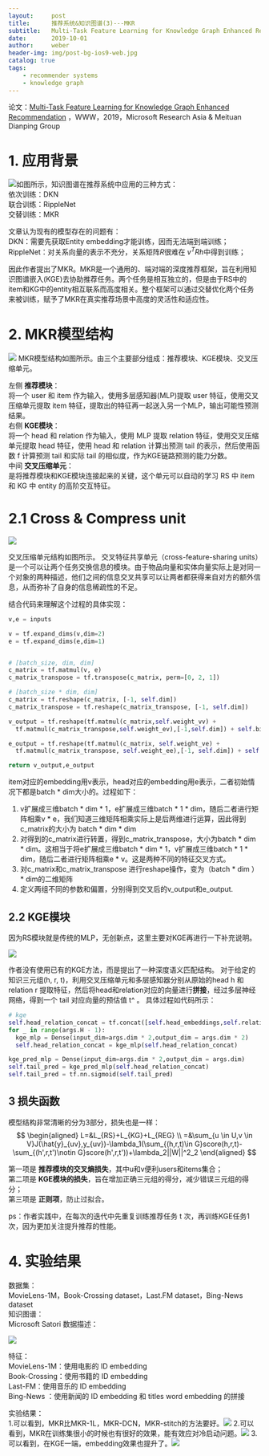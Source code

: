 ```yaml
---
layout:     post
title:      推荐系统&知识图谱(3)---MKR
subtitle:   Multi-Task Feature Learning for Knowledge Graph Enhanced Recommendation
date:       2019-10-01
author:     weber
header-img: img/post-bg-ios9-web.jpg
catalog: true
tags:
    - recommender systems
    - knowledge graph
---
```

论文：[Multi-Task Feature Learning for Knowledge Graph Enhanced Recommendation](http://xueshu.baidu.com/usercenter/paper/show?paperid=1h1f02p0ef780ea0337d0cp0w855628&site=xueshu_se&hitarticle=1)
，WWW，2019，Microsoft Research Asia & Meituan Dianping Group

# 1. 应用背景
![](https://tva1.sinaimg.cn/large/00831rSTly1gcvtnu43isj30r60a4tcz.jpg)如图所示，知识图谱在推荐系统中应用的三种方式：  
依次训练：DKN  
联合训练：RippleNet  
交替训练：MKR  

文章认为现有的模型存在的问题有：  
DKN：需要先获取Entity embedding才能训练，因而无法端到端训练；  
RippleNet：对关系向量的表示不充分，关系矩阵$R$很难在 $v^TRh$中得到训练；  

因此作者提出了MKR。MKR是一个通用的、端对端的深度推荐框架，旨在利用知识图谱嵌入(KGE)去协助推荐任务。两个任务是相互独立的，但是由于RS中的item和KG中的entity相互联系而高度相关。整个框架可以通过交替优化两个任务来被训练，赋予了MKR在真实推荐场景中高度的灵活性和适应性。
# 2. MKR模型结构
![](https://tva1.sinaimg.cn/large/00831rSTly1gcvtnudqc2j30jz0du407.jpg)
MKR模型结构如图所示。由三个主要部分组成：推荐模块、KGE模块、交叉压缩单元。

左侧 **推荐模块**：  
将一个 user 和 item 作为输入，使用多层感知器(MLP)提取 user 特征，使用交叉压缩单元提取 item 特征，提取出的特征再一起送入另一个MLP，输出可能性预测结果。  
右侧 **KGE模块**：  
将一个 head 和 relation 作为输入，使用 MLP 提取 relation 特征，使用交叉压缩单元提取 head 特征，使用 head 和 relation 计算出预测 tail 的表示，然后使用函数 f 计算预测 tail 和实际 tail 的相似度，作为KGE链路预测的能力分数。  
中间 **交叉压缩单元**：  
是将推荐模块和KGE模块连接起来的关键，这个单元可以自动的学习 RS 中 item 和 KG 中 entity 的高阶交互特征。
# 2.1 Cross & Compress unit

![](https://tva1.sinaimg.cn/large/00831rSTly1gcvtnvbtwmj30dz0c5wfb.jpg)

交叉压缩单元结构如图所示。
交叉特征共享单元（cross-feature-sharing units）是一个可以让两个任务交换信息的模块。由于物品向量和实体向量实际上是对同一个对象的两种描述，他们之间的信息交叉共享可以让两者都获得来自对方的额外信息，从而弥补了自身的信息稀疏性的不足。

结合代码来理解这个过程的具体实现：
```python
v,e = inputs

v = tf.expand_dims(v,dim=2)
e = tf.expand_dims(e,dim=1)


# [batch_size, dim, dim]
c_matrix = tf.matmul(v, e)
c_matrix_transpose = tf.transpose(c_matrix, perm=[0, 2, 1])

# [batch_size * dim, dim]
c_matrix = tf.reshape(c_matrix, [-1, self.dim])
c_matrix_transpose = tf.reshape(c_matrix_transpose, [-1, self.dim])

v_output = tf.reshape(tf.matmul(c_matrix,self.weight_vv) + 
  tf.matmul(c_matrix_transpose,self.weight_ev),[-1,self.dim]) + self.bias_v

e_output = tf.reshape(tf.matmul(c_matrix, self.weight_ve) + 
  tf.matmul(c_matrix_transpose, self.weight_ee),[-1, self.dim]) + self.bias_e

return v_output,e_output
```
item对应的embedding用v表示，head对应的embedding用e表示，二者初始情况下都是batch * dim大小的。过程如下：  
1. v扩展成三维batch * dim * 1，e扩展成三维batch * 1 * dim，随后二者进行矩阵相乘v * e，我们知道三维矩阵相乘实际上是后两维进行运算，因此得到c_matrix的大小为 batch * dim * dim  
2. 对得到的c_matrix进行转置，得到c_matrix_transpose，大小为batch * dim * dim。这相当于将e扩展成三维batch * dim * 1，v扩展成三维batch * 1 * dim，随后二者进行矩阵相乘e * v。这是两种不同的特征交叉方式。  
3. 对c_matrix和c_matrix_transpose 进行reshape操作，变为（batch * dim ） * dim的二维矩阵  
4. 定义两组不同的参数和偏置，分别得到交叉后的v_output和e_output.
## 2.2 KGE模块

因为RS模块就是传统的MLP，无创新点，这里主要对KGE再进行一下补充说明。  

![](https://tva1.sinaimg.cn/large/00831rSTly1gcvtnwal70j309g0eyjsj.jpg)

作者没有使用已有的KGE方法，而是提出了一种深度语义匹配结构。
对于给定的知识三元组(h, r, t)，利用交叉压缩单元和多层感知器分别从原始的head h 和 relation r 提取特征，然后将head和relation对应的向量进行**拼接**，经过多层神经网络，得到一个 tail 对应向量的预估值 t^ 。
具体过程如代码所示：
```python
# kge
self.head_relation_concat = tf.concat([self.head_embeddings,self.relation_embeddings],axis=1)
for _ in range(args.H - 1):
  kge_mlp = Dense(input_dim=args.dim * 2,output_dim = args.dim * 2)
  self.head_relation_concat = kge_mlp(self.head_relation_concat)

kge_pred_mlp = Dense(input_dim=args.dim * 2,output_dim = args.dim)
self.tail_pred = kge_pred_mlp(self.head_relation_concat)
self.tail_pred = tf.nn.sigmoid(self.tail_pred)
```
## 3 损失函数
模型结构非常清晰的分为3部分，损失也是一样：  
$$
\begin{aligned}
L=&L_{RS}+L_{KG}+L_{REG}
\\
=&\sum_{u \in U,v \in V}J(\hat{y}_{uv},y_{uv})-\lambda_1(\sum_{(h,r,t)\in G}score(h,r,t)-\sum_{(h',r,t')\notin G}score(h',r,t'))+\lambda_2||W||^2_2
\end{aligned}
$$

第一项是 **推荐模块的交叉熵损失**，其中u和v便利users和items集合；  
第二项是 **KGE模块的损失**，旨在增加正确三元组的得分，减少错误三元组的得分；  
第三项是 **正则项**，防止过拟合。

ps：作者实践中，在每次的迭代中先重复训练推荐任务 t 次，再训练KGE任务1次，因为更加关注提升推荐的性能。
# 4. 实验结果
数据集：  
MovieLens-1M，Book-Crossing dataset，Last.FM dataset，Bing-News dataset  
知识图谱：  
Microsoft Satori
数据描述：  
 
![](https://tva1.sinaimg.cn/large/00831rSTly1gcvtnx6nzdj30te06l3zt.jpg)

特征：  
MovieLens-1M：使用电影的 ID embedding  
Book-Crossing：使用书籍的 ID embedding  
Last-FM：使用音乐的 ID embedding  
Bing-News ：使用新闻的 ID embedding 和 titles word embedding 的拼接

实验结果：  
1.可以看到，MKR比MKR-1L，MKR-DCN，MKR-stitch的方法要好。![](https://tva1.sinaimg.cn/large/00831rSTly1gcvtnxnbihj30yg0aqwnu.jpg)
2.可以看到，MKR在训练集很小的时候也有很好的效果，能有效应对冷启动问题。![](https://tva1.sinaimg.cn/large/00831rSTly1gcvtny3yp4j30vc09wabs.jpg)
3.可以看到，在KGE一端，embedding效果也提升了。![](https://tva1.sinaimg.cn/large/00831rSTly1gcvtnyl3rwj30hp08eq49.jpg)

